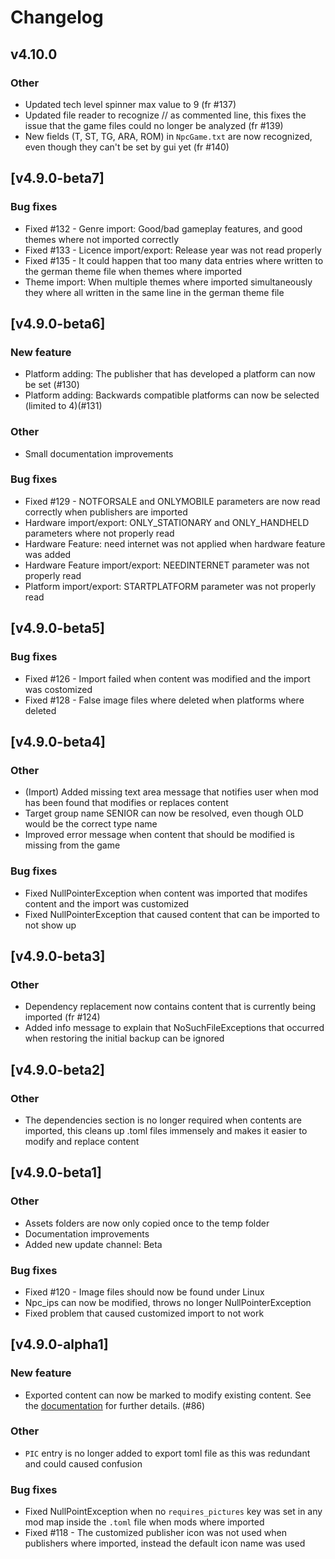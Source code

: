 # Changelog

## v4.10.0

### Other
- Updated tech level spinner max value to 9 (fr #137)
- Updated file reader to recognize // as commented line, this fixes the issue that the game files could no longer be analyzed (fr #139)
- New fields (T, ST, TG, ARA, ROM) in `NpcGame.txt` are now recognized, even though they can't be set by gui yet (fr #140)

## [v4.9.0-beta7]

### Bug fixes
- Fixed #132 - Genre import: Good/bad gameplay features, and good themes where not imported correctly
- Fixed #133 - Licence import/export: Release year was not read properly
- Fixed #135 - It could happen that too many data entries where written to the german theme file when themes where imported
- Theme import: When multiple themes where imported simultaneously they where all written in the same line in the german theme file

## [v4.9.0-beta6]

### New feature
- Platform adding: The publisher that has developed a platform can now be set (#130)
- Platform adding: Backwards compatible platforms can now be selected (limited to 4)(#131)

### Other
- Small documentation improvements

### Bug fixes
- Fixed #129 - NOTFORSALE and ONLYMOBILE parameters are now read correctly when publishers are imported
- Hardware import/export: ONLY_STATIONARY and ONLY_HANDHELD parameters where not properly read
- Hardware Feature: need internet was not applied when hardware feature was added
- Hardware Feature import/export: NEEDINTERNET parameter was not properly read
- Platform import/export: STARTPLATFORM parameter was not properly read

## [v4.9.0-beta5]

### Bug fixes
- Fixed #126 - Import failed when content was modified and the import was costomized
- Fixed #128 - False image files where deleted when platforms where deleted

## [v4.9.0-beta4]

### Other
- (Import) Added missing text area message that notifies user when mod has been found that modifies or replaces content
- Target group name SENIOR can now be resolved, even though OLD would be the correct type name
- Improved error message when content that should be modified is missing from the game

### Bug fixes
- Fixed NullPointerException when content was imported that modifes content and the import was customized
- Fixed NullPointerException that caused content that can be imported to not show up

## [v4.9.0-beta3]

### Other
- Dependency replacement now contains content that is currently being imported (fr #124)
- Added info message to explain that NoSuchFileExceptions that occurred when restoring the initial backup can be ignored

## [v4.9.0-beta2]

### Other
- The dependencies section is no longer required when contents are imported, this cleans up .toml files immensely and makes it easier to modify and replace content

## [v4.9.0-beta1]

### Other
- Assets folders are now only copied once to the temp folder
- Documentation improvements
- Added new update channel: Beta

### Bug fixes
- Fixed #120 - Image files should now be found under Linux
- Npc_ips can now be modified, throws no longer NullPointerException
- Fixed problem that caused customized import to not work

## [v4.9.0-alpha1]

### New feature
- Exported content can now be marked to modify existing content. See the [documentation](documentation_for_mod_creators.md) for further details. (#86)

### Other
- `PIC` entry is no longer added to export toml file as this was redundant and could caused confusion

### Bug fixes
- Fixed NullPointException when no `requires_pictures` key was set in any mod map inside the `.toml` file when mods where imported
- Fixed #118 - The customized publisher icon was not used when publishers where imported, instead the default icon name was used
